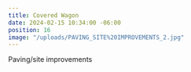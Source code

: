 ```yaml
---
title: Covered Wagon
date: 2024-02-15 10:34:00 -06:00
position: 16
image: "/uploads/PAVING_SITE%20IMPROVEMENTS_2.jpg"
---
```


Paving/site improvements